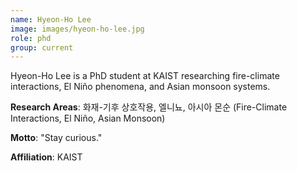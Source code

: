 ```yaml
---
name: Hyeon-Ho Lee
image: images/hyeon-ho-lee.jpg
role: phd
group: current
---
```


Hyeon-Ho Lee is a PhD student at KAIST researching fire-climate interactions, El Niño phenomena, and Asian monsoon systems.

**Research Areas**: 화재-기후 상호작용, 엘니뇨, 아시아 몬순 (Fire-Climate Interactions, El Niño, Asian Monsoon)

**Motto**: "Stay curious."

**Affiliation**: KAIST